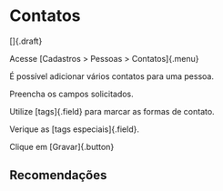 # Contatos

[]{.draft}

Acesse [Cadastros > Pessoas > Contatos]{.menu}

É possível adicionar vários contatos para uma pessoa.

Preencha os campos solicitados.

Utilize [tags]{.field} para marcar as formas de contato.

Verique as [tags especiais]{.field}.

Clique em [Gravar]{.button}

## Recomendações